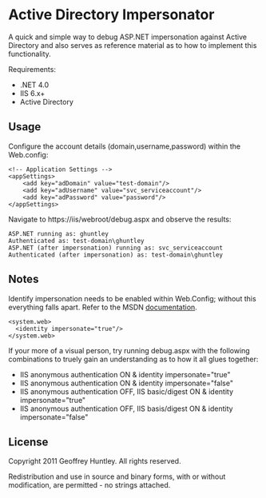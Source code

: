 Active Directory Impersonator
=========

A quick and simple way to debug ASP.NET impersonation against Active Directory
and also serves as reference material as to how to implement this
functionality.

Requirements:

* .NET 4.0
* IIS 6.x+
* Active Directory


Usage
---
Configure the account details (domain,username,password) within the Web.config:

    <!-- Application Settings -->
    <appSettings>
        <add key="adDomain" value="test-domain"/>
        <add key="adUsername" value="svc_serviceaccount"/>
        <add key="adPassword" value="password"/>
    </appSettings>

Navigate to https://iis/webroot/debug.aspx and observe the results:

    ASP.NET running as: ghuntley
    Authenticated as: test-domain\ghuntley
    ASP.NET (after impersonation) running as: svc_serviceaccount
    Authenticated (after impersonation) as: test-domain\ghuntley

Notes
---
Identify impersonation needs to be enabled within Web.Config; without this everything falls apart. Refer to the MSDN [documentation](http://msdn.microsoft.com/en-us/library/aa292118(v=vs.71).aspx).

    <system.web>
      <identity impersonate="true"/>
    </system.web>

If your more of a visual person, try running debug.aspx with the following combinations to truely gain an understanding as to how it all glues together: 

* IIS anonymous authentication ON & identity impersonate="true"
* IIS anonymous authentication ON & identity impersonate="false"
* IIS anonymous authentication OFF, IIS basic/digest ON & identity impersonate="true"
* IIS anonymous authentication OFF, IIS basis/digest ON & identity impersonate="false"

License
---
Copyright 2011 Geoffrey Huntley. All rights reserved.

Redistribution and use in source and binary forms, with or without modification, are permitted - no strings attached.

